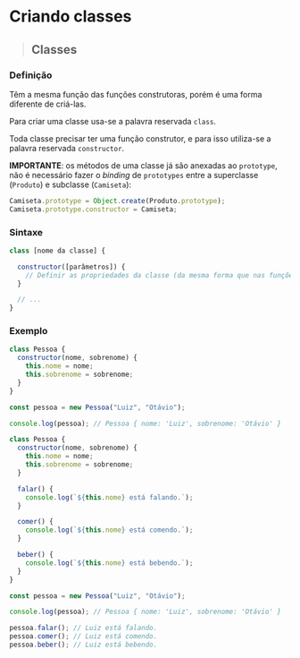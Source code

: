 # Criando classes

> ## **Classes**

### **Definição**

Têm a mesma função das funções construtoras, porém é uma forma diferente de criá-las.

Para criar uma classe usa-se a palavra reservada `class`.

Toda classe precisar ter uma função construtor, e para isso utiliza-se a palavra reservada `constructor`.

**IMPORTANTE**: os métodos de uma classe já são anexadas ao `prototype`, não é necessário fazer o *binding* de `prototypes` entre a superclasse (`Produto`) e subclasse (`Camiseta`):

  ```js
  Camiseta.prototype = Object.create(Produto.prototype);
  Camiseta.prototype.constructor = Camiseta;
  ```

### **Sintaxe**

```js
class [nome da classe] {

  constructor([parâmetros]) {
    // Definir as propriedades da classe (da mesma forma que nas funções construtoras)
  }

  // ...
}
```

### **Exemplo**

```js
class Pessoa {
  constructor(nome, sobrenome) {
    this.nome = nome;
    this.sobrenome = sobrenome;
  }
}

const pessoa = new Pessoa("Luiz", "Otávio");

console.log(pessoa); // Pessoa { nome: 'Luiz', sobrenome: 'Otávio' }
```

```js
class Pessoa {
  constructor(nome, sobrenome) {
    this.nome = nome;
    this.sobrenome = sobrenome;
  }

  falar() {
    console.log(`${this.nome} está falando.`);
  }

  comer() {
    console.log(`${this.nome} está comendo.`);
  }

  beber() {
    console.log(`${this.nome} está bebendo.`);
  }
}

const pessoa = new Pessoa("Luiz", "Otávio");

console.log(pessoa); // Pessoa { nome: 'Luiz', sobrenome: 'Otávio' }

pessoa.falar(); // Luiz está falando.
pessoa.comer(); // Luiz está comendo.
pessoa.beber(); // Luiz está bebendo.

```